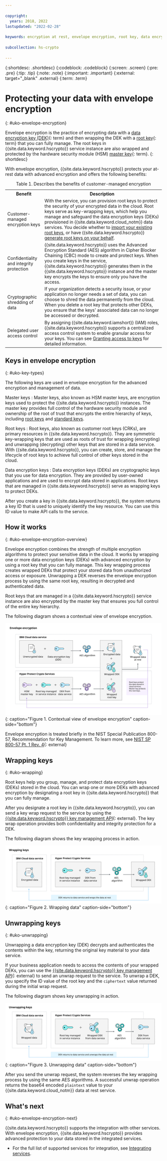 ```yaml
---

copyright:
  years: 2018, 2022
lastupdated: "2022-02-28"

keywords: encryption at rest, envelope encryption, root key, data encryption key, key encryption key, key protect, protect data encryption key, encrypt data encryption key, wrap data encryption key, unwrap data encryption key

subcollection: hs-crypto

---
```


{:shortdesc: .shortdesc}
{:codeblock: .codeblock}
{:screen: .screen}
{:pre: .pre}
{:tip: .tip}
{:note: .note}
{:important: .important}
{:external: target="_blank" .external}
{:term: .term}

# Protecting your data with envelope encryption
{: #uko-envelope-encryption}

Envelope encryption is the practice of encrypting data with a [data encryption key (DEK)](#x4791827){: term} and then wrapping the DEK with a [root key](#x6946961){: term} that you can fully manage. The root keys in {{site.data.keyword.hscrypto}} service instance are also wrapped and protected by the hardware security module (HSM) [master key](#x2908413){: term}.
{: shortdesc}

With envelope encryption, {{site.data.keyword.hscrypto}} protects your at-rest data with advanced encryption and offers the following benefits:

<table>
    <th>Benefit</th>
    <th>Description</th>
    <tr>
    <td>Customer-managed encryption keys</td>
    <td>With the service, you can provision root keys to protect the security of your encrypted data in the cloud. Root keys serve as key-wrapping keys, which help you manage and safeguard the data encryption keys (DEKs) provisioned in {{site.data.keyword.cloud_notm}} data services. You decide whether to <a href="/docs/hs-crypto?topic=hs-crypto-import-root-keys">import your existing root keys</a>, or have {{site.data.keyword.hscrypto}} <a href="/docs/hs-crypto?topic=hs-crypto-create-root-keys">generate root keys on your behalf</a>.</td>
    </tr>
    <tr>
    <td>Confidentiality and integrity protection</td>
    <td>{{site.data.keyword.hscrypto}} uses the Advanced Encryption Standard (AES) algorithm in Cipher Blocker Chaining (CBC) mode to create and protect keys. When you create keys in the service, {{site.data.keyword.hscrypto}} generates them in the {{site.data.keyword.hscrypto}} instance and the master key encrypts the keys to ensure only you have the access.</td>
    </tr>
    <tr>
    <td>Cryptographic shredding of data</td>
    <td>If your organization detects a security issue, or your application no longer needs a set of data, you can choose to shred the data permanently from the cloud. When you delete a root key that protects other DEKs, you ensure that the keys' associated data can no longer be accessed or decrypted.</td>
    </tr>
    <tr>
    <td>Delegated user access control</td>
    <td>By assigning {{site.data.keyword.iamshort}} (IAM) roles, {{site.data.keyword.hscrypto}} supports a centralized access control system to enable granular access for your keys. You can see <a href="/docs/hs-crypto?topic=hs-crypto-grant-access-keys">Granting access to keys</a> for detailed information.</td>
    </tr>
    <caption>Table 1. Describes the benefits of customer-managed encryption</caption>
</table>

## Keys in envelope encryption
{: #uko-key-types}

The following keys are used in envelope encryption for the advanced encryption and management of data.

Master keys
:   Master keys, also known as HSM master keys, are encryption keys used to protect the {{site.data.keyword.hscrypto}} instances. The master key provides full control of the hardware security module and ownership of the root of trust that encrypts the entire hierarchy of keys, including [root keys](/docs/hs-crypto?topic=hs-crypto-understand-concepts#root-key-concept) and [standard keys](/docs/hs-crypto?topic=hs-crypto-understand-concepts#standard-key-concept).

Root keys
:   Root keys, also known as customer root keys (CRKs), are primary resources in {{site.data.keyword.hscrypto}}. They are symmetric key-wrapping keys that are used as roots of trust for wrapping (encrypting) and unwrapping (decrypting) other keys that are stored in a data service. With {{site.data.keyword.hscrypto}}, you can create, store, and manage the lifecycle of root keys to achieve full control of other keys stored in the cloud.

Data encryption keys
:   Data encryption keys (DEKs) are cryptographic keys that you use for data encryption. They are provided by user-owned applications and are used to encrypt data stored in applications. Root keys that are managed in {{site.data.keyword.hscrypto}} serve as wrapping keys to protect DEKs.

After you create a key in {{site.data.keyword.hscrypto}}, the system returns a key ID that is used to uniquely identify the key resource. You can use this ID value to make API calls to the service.

## How it works
{: #uko-envelope-encryption-overview}

Envelope encryption combines the strength of multiple encryption algorithms to protect your sensitive data in the cloud. It works by wrapping one or more data encryption keys (DEKs) with advanced encryption by using a root key that you can fully manage. This key wrapping process creates wrapped DEKs that protect your stored data from unauthorized access or exposure. Unwrapping a DEK reverses the envelope encryption process by using the same root key, resulting in decrypted and authenticated data.

Root keys that are managed in a {{site.data.keyword.hscrypto}} service instance are also encrypted by the master key that ensures you full control of the entire key hierarchy.

The following diagram shows a contextual view of envelope encryption.

![The diagram shows a contextual view of envelope encryption.](/images/envelope-encryption.svg "The diagram shows a contextual view of envelope encryption."){: caption="Figure 1. Contextual view of envelope encryption" caption-side="bottom"}

Envelope encryption is treated briefly in the NIST Special Publication 800-57, Recommendation for Key Management. To learn more, see [NIST SP 800-57 Pt. 1 Rev. 4](https://www.nist.gov/publications/recommendation-key-management-part-1-general-0){: external}

## Wrapping keys
{: #uko-wrapping}

Root keys help you group, manage, and protect data encryption keys (DEKs) stored in the cloud. You can wrap one or more DEKs with advanced encryption by designating a root key in {{site.data.keyword.hscrypto}} that you can fully manage.

After you designate a root key in {{site.data.keyword.hscrypto}}, you can send a key wrap request to the service by using the [{{site.data.keyword.hscrypto}} key management API](/apidocs/hs-crypto#actiononkey){: external}.
The key wrap operation provides both confidentiality and integrity protection for a DEK.

The following diagram shows the key wrapping process in action.

![Wrapping data](/images/wrapping-keys.svg "The diagram shows key wrapping in action."){: caption="Figure 2. Wrapping data" caption-side="bottom"}



## Unwrapping keys
{: #uko-unwrapping}

Unwrapping a data encryption key (DEK) decrypts and authenticates the contents within the key, returning the original key material to your data service.

If your business application needs to access the contents of your wrapped DEKs, you can use the [{{site.data.keyword.hscrypto}} key management API](/apidocs/hs-crypto#actiononkey){: external} to send an
unwrap request to the service. To unwrap a DEK, you specify the ID value of the root key and the `ciphertext` value returned during the initial wrap request.

The following diagram shows key unwrapping in action.

![Unwrapping data](/images/unwrapping-keys.svg "The diagram shows key unwrapping in action."){: caption="Figure 3. Unwrapping data" caption-side="bottom"}

After you send the unwrap request, the system reverses the key wrapping process by using the same AES algorithms. A successful unwrap operation returns the base64 encoded `plaintext` value to your {{site.data.keyword.cloud_notm}} data at rest service.

## What's next
{: #uko-envelope-encryption-next}

{{site.data.keyword.hscrypto}} supports the integration with other services. With envelope encryption, {{site.data.keyword.hscrypto}} provides advanced protection to your data stored in the integrated services.

- For the full list of supported services for integration, see [Integrating services](/docs/hs-crypto?topic=hs-crypto-integrate-services).

